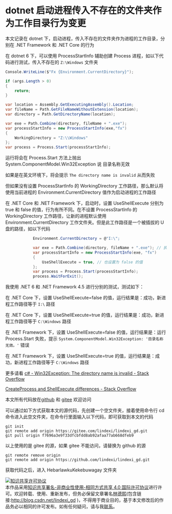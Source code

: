 
# dotnet 启动进程传入不存在的文件夹作为工作目录行为变更

本文记录在 dotnet 下，启动进程，传入不存在的文件夹作为进程的工作目录，分别在 .NET Framework 和 .NET Core 的行为

<!--more-->


<!-- CreateTime:2022/2/9 19:37:27 -->

<!-- 发布 -->

在 dotnet 6 下，可以使用 ProcessStartInfo 辅助创建 Process 进程，如以下代码进行测试，传入不存在的 `Z:\Windows` 文件夹

```csharp
Console.WriteLine($"Fx {Environment.CurrentDirectory}");

if (args.Length > 0)
{
    return;
}

var location = Assembly.GetExecutingAssembly().Location;
var fileName = Path.GetFileNameWithoutExtension(location);
var directory = Path.GetDirectoryName(location);

var exe = Path.Combine(directory, fileName + ".exe");
var processStartInfo = new ProcessStartInfo(exe,"fx")
{
    WorkingDirectory = "Z:\\Windows"
};
var process = Process.Start(processStartInfo);
```

运行将会在 Process.Start 方法上抛出 System.ComponentModel.Win32Exception 说 目录名称无效

如果是在英文环境下，将会提示 `The directory name is invalid` 从而失败

但如果没有设置 ProcessStartInfo 的 WorkingDirectory 工作路径，那么默认将使用当前进程的 Environment.CurrentDirectory 值作为启动进程的工作路径

在 .NET Core 和 .NET Framework 下，启动时，设置 UseShellExecute 分别为 true 和 false 的值，行为有所不同。在不设置 ProcessStartInfo 的 WorkingDirectory 工作路径，让新的进程默认使用 Environment.CurrentDirectory 工作文件夹。但是此工作路径是一个被插拔的 U 盘的路径，如以下代码

```csharp
            Environment.CurrentDirectory = @"I:\";

            var exe = Path.Combine(directory, fileName + ".exe"); // 执行到这句代码的时候，拔出 U 盘，让 I:\ 不存在
            var processStartInfo = new ProcessStartInfo(exe, "fx")
            {
                UseShellExecute = true, // 也设置为 false 的值
            };
            var process = Process.Start(processStartInfo);
            process.WaitForExit();
```

我使用 .NET 6 和 .NET Framework 4.5 进行分别的测试，测试如下：

在 .NET Core 下，设置 UseShellExecute=false 的值，运行结果是：成功，新进程工作路径等于 `I:\` 路径

在 .NET Core 下，设置 UseShellExecute=true 的值，运行结果是：成功，新进程工作路径等于 `C:\Windows` 路径

在 .NET Framework 下，设置 UseShellExecute=false 的值，运行结果是：运行 Process.Start 失败，提示 `System.ComponentModel.Win32Exception: '目录名称无效。'` 错误

在 .NET Framework 下，设置 UseShellExecute=true 的值，运行结果是：成功，新进程工作路径等于 `C:\Windows` 路径








<!-- 这是在 dotnet core 上的行为。 在 .NET Framework 下，以上代码不会抛出任何异常，且新开的进程拿到的工作路径是 "C:\Windows" 文件夹

- 在 .NET Core 下，传入 ProcessStartInfo 的 WorkingDirectory 工作路径是不存在的文件夹，将抛出异常
- 在 .NET Framework 下，传入不存在的文件夹，能正常开启进程，且新进程的工作路径是 "C:\Windows" 文件夹

另外有一个例外的行为是，如果此时的 Environment.CurrentDirectory 的文件夹是一个不存在的文件夹，例如原本是指向 U 盘，但是在启动进程时，被拔出 U 盘，那么此时没有什么事情发生。但行为依然有以下的不同

- 在 .NET Core 下，传入 ProcessStartInfo 的 WorkingDirectory 工作路径是空，且 Environment.CurrentDirectory 的文件夹是一个不存在的文件夹。能启动新进程，且新进程的工作路径和当前进程的 Environment.CurrentDirectory 相同
- 在 .NET Framework 下，能正常开启进程，且新进程的工作路径是 "C:\Windows" 文件夹 -->

<!-- 

根据 UseShellExecute 参数决定采用哪个方式启动

```csharp
        private bool StartCore(ProcessStartInfo startInfo)
        {
            return startInfo.UseShellExecute
                ? StartWithShellExecuteEx(startInfo)
                : StartWithCreateProcess(startInfo);
        }
```

在 .NET Core 下，创建进程的代码是通过如下方式

```csharp
                Interop.Shell32.SHELLEXECUTEINFO shellExecuteInfo = new Interop.Shell32.SHELLEXECUTEINFO()
                {
                    cbSize = (uint)sizeof(Interop.Shell32.SHELLEXECUTEINFO),
                    lpFile = fileName,
                    lpVerb = verb,
                    lpParameters = parameters,
                    lpDirectory = directory,
                    fMask = Interop.Shell32.SEE_MASK_NOCLOSEPROCESS | Interop.Shell32.SEE_MASK_FLAG_DDEWAIT
                };

                if (startInfo.ErrorDialog)
                    shellExecuteInfo.hwnd = startInfo.ErrorDialogParentHandle;
                else
                    shellExecuteInfo.fMask |= Interop.Shell32.SEE_MASK_FLAG_NO_UI;

                shellExecuteInfo.nShow = startInfo.WindowStyle switch
                {
                    ProcessWindowStyle.Hidden => Interop.Shell32.SW_HIDE,
                    ProcessWindowStyle.Minimized => Interop.Shell32.SW_SHOWMINIMIZED,
                    ProcessWindowStyle.Maximized => Interop.Shell32.SW_SHOWMAXIMIZED,
                    _ => Interop.Shell32.SW_SHOWNORMAL,
                };
                ShellExecuteHelper executeHelper = new ShellExecuteHelper(&shellExecuteInfo);
                if (!executeHelper.ShellExecuteOnSTAThread())
                {
                    // 忽略代码
                }
```

在 .NET Framework 下的代码如下

```csharp
              process = Microsoft.Win32.NativeMethods.CreateProcess((string) null, stringBuilder, (Microsoft.Win32.NativeMethods.SECURITY_ATTRIBUTES) null, (Microsoft.Win32.NativeMethods.SECURITY_ATTRIBUTES) null, true, num1, num2, lpCurrentDirectory, lpStartupInfo, lpProcessInformation);
```

可以看到底层创建的方法不相同。不过底层的 ShellExecute 也是会调用到 CreateProcess 方法的 -->

更多请看 [c# - Win32Exception: The directory name is invalid - Stack Overflow](https://stackoverflow.com/questions/990562/win32exception-the-directory-name-is-invalid )

[CreateProcess and ShellExecute differences - Stack Overflow](https://stackoverflow.com/q/10747479/6116637 )

本文所有代码放在[github](https://github.com/lindexi/lindexi_gd/tree/f7696a3e9f33dfcbfdd8ab92afaa77ab668dfeb9/HebarlawkuKekebuwagay) 和 [gitee](https://gitee.com/lindexi/lindexi_gd/tree/f7696a3e9f33dfcbfdd8ab92afaa77ab668dfeb9/HebarlawkuKekebuwagay) 欢迎访问

可以通过如下方式获取本文的源代码，先创建一个空文件夹，接着使用命令行 cd 命令进入此空文件夹，在命令行里面输入以下代码，即可获取到本文的代码

```
git init
git remote add origin https://gitee.com/lindexi/lindexi_gd.git
git pull origin f7696a3e9f33dfcbfdd8ab92afaa77ab668dfeb9
```

以上使用的是 gitee 的源，如果 gitee 不能访问，请替换为 github 的源

```
git remote remove origin
git remote add origin https://github.com/lindexi/lindexi_gd.git
```

获取代码之后，进入 HebarlawkuKekebuwagay 文件夹





<a rel="license" href="http://creativecommons.org/licenses/by-nc-sa/4.0/"><img alt="知识共享许可协议" style="border-width:0" src="https://licensebuttons.net/l/by-nc-sa/4.0/88x31.png" /></a><br />本作品采用<a rel="license" href="http://creativecommons.org/licenses/by-nc-sa/4.0/">知识共享署名-非商业性使用-相同方式共享 4.0 国际许可协议</a>进行许可。欢迎转载、使用、重新发布，但务必保留文章署名[林德熙](http://blog.csdn.net/lindexi_gd)(包含链接:http://blog.csdn.net/lindexi_gd )，不得用于商业目的，基于本文修改后的作品务必以相同的许可发布。如有任何疑问，请与我[联系](mailto:lindexi_gd@163.com)。